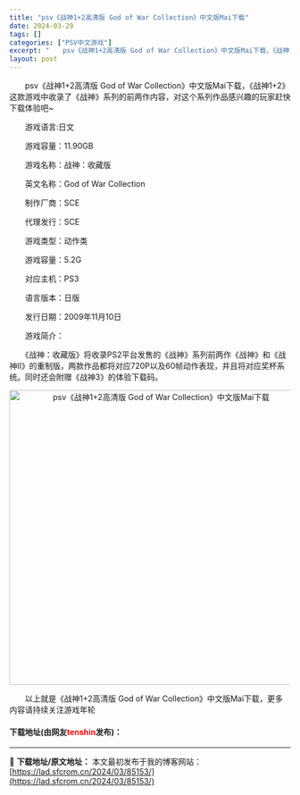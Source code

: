 ```yaml
---
title: "psv《战神1+2高清版 God of War Collection》中文版Mai下载"
date: 2024-03-29
tags: []
categories: ["PSV中文游戏"]
excerpt: "　　psv《战神1+2高清版 God of War Collection》中文版Mai下载，《战神1+2》这款游戏中收录了《战神》系列的前两作内容，对这个系列作品感兴趣的玩家赶快下载体验吧~ 　　游戏语言:日文 　　游戏容量：11.90GB 　　游戏名称：战神：收藏版 　　英文名称：God of W&hellip;"
layout: post
---
```


 <p>　　psv《战神1+2高清版 God of War Collection》中文版Mai下载，《战神1+2》这款游戏中收录了《战神》系列的前两作内容，对这个系列作品感兴趣的玩家赶快下载体验吧~</p> <p>　　游戏语言:日文</p> <p>　　游戏容量：11.90GB</p> <p>　　游戏名称：战神：收藏版</p> <p>　　英文名称：God of War Collection</p> <p>　　制作厂商：SCE</p> <p>　　代理发行：SCE</p> <p>　　游戏类型：动作类</p> <p>　　游戏容量：5.2G</p> <p>　　对应主机：PS3</p> <p>　　语言版本：日版</p> <p>　　发行日期：2009年11月10日</p> <p>　　游戏简介：</p> <p>　　《战神：收藏版》将收录PS2平台发售的《战神》系列前两作《战神》和《战神II》的重制版，两款作品都将对应720P以及60帧动作表现，并且将对应奖杯系统。同时还会附赠《战神3》的体验下载码。</p> <p align="center"><img align="" border="0" src="https://lad.sfcrom.cn/wp-content/uploads/2024/03/20240329_660678433a075.jpg" width="528" alt="psv《战神1+2高清版 God of War Collection》中文版Mai下载" /></p> <p>　　以上就是《战神1+2高清版 God of War Collection》中文版Mai下载，更多内容请持续关注游戏年轮</p> <p><h4>下载地址(由网友<font color="red">tenshin</font>发布)：</h4></p> 

---
📖 **下载地址/原文地址：** 本文最初发布于我的博客网站：[https://lad.sfcrom.cn/2024/03/85153/](https://lad.sfcrom.cn/2024/03/85153/)
